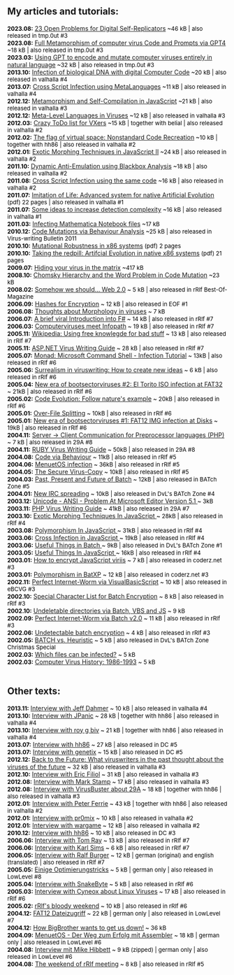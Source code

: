 ## My articles and tutorials:
<font size="2" color="#000000"><b>2023.08:</b></font> <a href="files/23problems.txt">23 Open Problems for Digital Self-Replicators</a><font color="#000000" size="2"> ~46 kB | also released in tmp.0ut #3</font><br>
<font size="2" color="#000000"><b>2023.08:</b></font> <a href="files/LLMorpher2.txt">Full Metamorphism of computer virus Code and Prompts via GPT4</a><font color="#000000" size="2"> ~18 kB | also released in tmp.0ut #3</font><br>
<font size="2" color="#000000"><b>2023.03:</b></font> <a href="files/LLMorpher.txt">Using GPT to encode and mutate computer viruses entirely in natural language</a><font color="#000000" size="2"> ~32 kB | also released in tmp.0ut #3</font><br>
<font size="2" color="#000000"><b>2013.10:</b></font> <a href="files/InfectingDNA.txt">Infection of biological DNA with digital Computer Code</a><font color="#000000" size="2"> ~20 kB | also released in valhalla #4</font><br>
<font size="2" color="#000000"><b>2013.07:</b></font> <a href="files/CrossMeta.txt">Cross Script Infection using MetaLanguages</a><font color="#000000" size="2"> ~11 kB | also released in valhalla #4</font><br>
<font size="2" color="#000000"><b>2012.12:</b></font> <a href="files/MSCJS.txt">Metamorphism and Self-Compilation in JavaScript</a><font color="#000000" size="2"> ~21 kB | also released in valhalla #3</font><br>
<font size="2" color="#000000"><b>2012.12:</b></font> <a href="files/MetaLanguage.txt">Meta-Level Languages in Viruses</a><font color="#000000" size="2"> ~12 kB | also released in valhalla #3</font><br>
<font size="2" color="#000000"><b>2012.03:</b></font> <a href="files/crazytodo.txt">Crazy ToDo list for VXers</a><font color="#000000" size="2"> ~15 kB | together with belial | also released in valhalla #2</font><br>
<font size="2" color="#000000"><b>2012.02:</b></font> <a href="files/nonstandard.txt">The flag of virtual space: Nonstandard Code Recreation</a><font color="#000000" size="2"> ~10 kB | together with hh86 | also released in valhalla #2</font><br>
<font size="2" color="#000000"><b>2012.01:</b></font> <a href="files/jsmorph.txt">Exotic Morphing Techniques in JavaScript II</a><font color="#000000" size="2"> ~24 kB | also released in valhalla #2</font><br>
<font size="2" color="#000000"><b>2011.10:</b></font> <a href="files/dynamic_anti_emulation.txt">Dynamic Anti-Emulation using Blackbox Analysis</a><font color="#000000" size="2"> ~18 kB | also released in valhalla #2</font><br>
<font size="2" color="#000000"><b>2011.08:</b></font> <a href="files/xscript.txt">Cross Script Infection using the same code</a><font color="#000000" size="2"> ~16 kB | also released in valhalla #2</font><br>
<font size="2" color="#000000"><b>2011.07:</b></font> <a href="files/ArtEvol3.pdf">Imitation of Life: Advanced system for native Artificial Evolution</a><font color="#000000" size="2"> (pdf) 22 pages | also released in valhalla #1</font><br>
<font size="2" color="#000000"><b>2011.07:</b></font> <a href="files/IncDetComplex.txt">Some ideas to increase detection complexity</a><font color="#000000" size="2"> ~16 kB | also released in valhalla #1</font><br>
<font size="2" color="#000000"><b>2011.03:</b></font> <a href="files/mathematica.txt">Infecting Mathematica Notebook files</a><font color="#000000" size="2"> ~17 kB</font><br>
<font size="2" color="#000000"><b>2010.12:</b></font> <a href="files/CvB.txt">Code Mutations via Behaviour Analysis</a><font color="#000000" size="2"> ~25 kB | also released in Virus-writing Bulletin 2011</font><br>
<font size="2" color="#000000"><b>2010.10:</b></font> <a href="files/ArtEvol2.pdf">Mutational Robustness in x86 systems</a><font color="#000000" size="2"> (pdf) 2 pages </font><br>
<font size="2" color="#000000"><b>2010.10:</b></font> <a href="files/ArtEvol.pdf">Taking the redpill: Artifcial Evolution in native x86 systems</a><font color="#000000" size="2"> (pdf) 21 pages </font><br>
<font size="2" color="#000000"><b>2009.07:</b></font> <a href="files/matrix.txt">Hiding your virus in the matrix</a><font color="#000000" size="2"> ~417 kB</font><br>
<font size="2" color="#000000"><b>2008.10:</b></font> <a href="files/chomsky.txt">Chomsky Hierarchy and the Word Problem in Code Mutation</a><font color="#000000" size="2"> ~23 kB</font><br>
<font size="2" color="#000000"><b>2008.02:</b></font> <a href="files/sowesh.txt">Somehow we should... Web 2.0</a><font color="#000000" size="2"> ~ 5 kB | also released in rRlf Best-Of-Magazine</font><br>
<font size="2" color="#000000"><b>2006.09:</b></font> <a href="files/h4e.txt">Hashes for Encryption</a><font color="#000000" size="2"> ~ 12 kB | also released in EOF #1</font><br>
<font size="2" color="#000000"><b>2006.08:</b></font> <a href="files/morphology.txt">Thoughts about Morphology in viruses</a><font color="#000000" size="2"> ~ 7 kB</font><br>
<font size="2" color="#000000"><b>2006.07:</b></font> <a href="files/f-sharp.txt">A brief viral Introduction into F#</a><font color="#000000" size="2"> ~ 14 kB | also released in rRlf #7</font><br>
<font size="2" color="#000000"><b>2006.03:</b></font> <a href="files/Infopath.txt">Computerviruses meet Infopath</a><font color="#000000" size="2"> ~ 19 kB | also released in rRlf #7</font><br>
<font size="2" color="#000000"><b>2005.11:</b></font> <a href="files/wiki.txt">Wikipedia: Using free knowlegde for bad stuff</a><font color="#000000" size="2"> ~ 13 kB | also released in rRlf #7</font><br>
<font size="2" color="#000000"><b>2005.11:</b></font> <a href="files/aspx.txt">ASP.NET Virus Writing Guide</a><font color="#000000" size="2"> ~ 28 kB | also released in rRlf #7</font><br>
<font size="2" color="#000000"><b>2005.07:</b></font> <a href="files/monad.txt">Monad: Microsoft Command Shell - Infection Tutorial</a><font color="#000000" size="2"> ~ 13kB | also released in rRlf #6</font><br>
<font size="2" color="#000000"><b>2005.06:</b></font> <a href="files/surrealism.txt">Surrealism in viruswriting: How to create new ideas</a><font color="#000000" size="2"> ~ 6 kB | also released in rRlf #6</font><br>
<font size="2" color="#000000"><b>2005.04:</b></font> <a href="files/neweraboot2.txt">New era of bootsectorviruses #2: El Torito ISO infection at FAT32</a><font color="#000000" size="2"> ~ 21kB | also released in rRlf #6</font><br>
<font size="2" color="#000000"><b>2005.02:</b></font> <a href="files/codeevolution.txt">Code Evolution: Follow nature's example</a><font color="#000000" size="2"> ~ 20kB | also released in rRlf #6</font><br>
<font size="2" color="#000000"><b>2005.01:</b></font> <a href="files/overfile.txt">Over-File Splitting</a><font color="#000000" size="2"> ~ 10kB | also released in rRlf #6</font><br>
<font size="2" color="#000000"><b>2005.01:</b></font> <a href="files/neweraboot1.txt">New era of bootsectorviruses #1: FAT12 IMG infection at Disks</a><font color="#000000" size="2"> ~ 19kB | also released in rRlf #6</font><br>
<font size="2" color="#000000"><b>2004.11:</b></font> <a href="files/serverclient.txt">Server -> Client Communication for Preprocessor languages (PHP)</a><font color="#000000" size="2"> ~ 7 kB | also released in 29A #8</font><br>
<font size="2" color="#000000"><b>2004.11:</b></font> <a href="files/ruby.txt">RUBY Virus Writing Guide</a><font color="#000000" size="2"> ~ 50kB | also released in 29A #8</font><br>
<font size="2" color="#000000"><b>2004.08:</b></font> <a href="files/covbeh.txt">Code via Behaviour</a><font color="#000000" size="2"> ~ 11kB | also released in rRlf #5</font><br>
<font size="2" color="#000000"><b>2004.06:</b></font> <a href="files/menuetinf.txt">MenuetOS infection</a><font color="#000000" size="2"> ~ 36kB | also released in rRlf #5</font><br>
<font size="2" color="#000000"><b>2004.05:</b></font> <a href="files/secvcopy.txt">The Secure Virus-Copy</a><font color="#000000" size="2"> ~ 10kB | also released in rRlf #5</font><br>
<font size="2" color="#000000"><b>2004.03:</b></font> <a href="files/ppf-batch.txt">Past, Present and Future of Batch</a><font color="#000000" size="2"> ~ 12kB | also released in BATch Zone #5</font><br>
<font size="2" color="#000000"><b>2004.01:</b></font> <a href="files/article5.txt">New IRC spreading</a><font color="#000000" size="2"> ~ 10kB | also released in DvL's BATch Zone #4</font><br>
<font size="2" color="#000000"><b>2003.12:</b></font> <a href="files/unicode-ANSI-problem.txt">Unicode - ANSI - Problem At Microsoft Editor Version 5.1 </a> <font color="#000000" size="2"> ~ 3kB</font><br>
<font size="2" color="#000000"><b>2003.11:</b></font> <a href="files/article6.txt">PHP Virus Writing Guide</a><font color="#000000" size="2"> ~ 41kB | also released in 29A #7</font><br>
<font size="2" color="#000000"><b>2003.10:</b></font> <a href="files/article4.txt">Exotic Morphing Techniques In JavaScript </a> <font color="#000000" size=2> ~ 28kB | also released in rRlf #4</font><br>
<font size="2" color="#000000"><b>2003.08:</b></font> <a href="files/article3.txt">Polymorphism In JavaScript </a> <font color="#000000" size=2> ~ 31kB | also released in rRlf #4</font><br>
<font size="2" color="#000000"><b>2003.06:</b></font> <a href="files/article2.txt">Cross Infection in JavaScript </a> <font color="#000000" size=2> ~ 19kB | also released in rRlf #4</font><br>
<font size="2" color="#000000"><b>2003.06:</b></font> <a href="files/Useful-things-in-Batch.txt">Useful Things in Batch </a> <font color="#000000" size=2> ~ 9kB | also released in DvL's BATch Zone #1</font><br>
<font size="2" color="#000000"><b>2003.05:</b></font> <a href="files/article1.txt">Useful Things In JavaScript </a> <font color="#000000" size=2> ~ 16kB | also released in rRlf #4</font><br>
<font size="2" color="#000000"><b>2003.01:</b></font> <a href="files/How-to-crypt-JS.txt">How to encrypt JavaScript viriis</a> <font color="#000000" size=2> ~ 7 kB | also released in coderz.net #3</font><br>
<font size="2" color="#000000"><b>2003.01:</b></font> <a href="files/Polymorphism-in-BatXP.txt">Polymorphism in BatXP</a> <font color="#000000" size=2> ~ 12 kB | also released in coderz.net #3</font><br>
<font size="2" color="#000000"><b>2002.11:</b></font> <a href="files/PIWvVBS.txt">Perfect Internet-Worm via VisualBasicScript</a> <font color="#000000" size=2> ~ 10 kB | also released in eBCVG #3</font><br>
<font size="2" color="#000000"><b>2002.10:</b></font> <a href="files/sclfbe.txt">Special Character List for Batch Encryption</a> <font color="#000000" size=2> ~ 8 kB | also released in rRlf #3</font><br>
<font size="2" color="#000000"><b>2002.10:</b></font> <a href="files/UDF.txt">Undeletable directories via Batch, VBS and JS</a><font color="#000000" size=2> ~ 9 kB </font><br>
<font size="2" color="#000000"><b>2002.09:</b></font> <a href="files/perfbati-worm.txt">Perfect Internet-Worm via Batch v2.0</a><font color="#000000" size=2> ~ 11 kB | also released in rRlf #3</font><br>
<font size="2" color="#000000"><b>2002.06:</b></font> <a href="files/undetectbatcrypt.txt">Undetectable batch encryption</a><font color="#000000" size=2> ~ 4 kB | also released in rRlf #3</font><br>
<font size="2" color="#000000"><b>2002.05:</b></font> <a href="files/batchvsheuristic.txt">BATCH vs. Heuristic</a><font color="#000000" size=2> ~ 5 kB | also released in DvL's BATch Zone Christmas Special</font><br>
<font size="2" color="#000000"><b>2002.03:</b></font> <a href="files/whichfiles.txt">Which files can be infected?</a><font color="#000000" size=2> ~ 5 kB</font><br>
<font size="2" color="#000000"><b>2002.03:</b></font> <a href="files/history1986-1993.txt">Computer Virus History: 1986-1993</a><font color="#000000" size=2> ~ 5 kB</font><br><br>


## Other texts:
<font size="2" color="#000000"><b>2013.11:</b></font> <a href="files/intJeffDahmer.txt">Interview with Jeff Dahmer</a><font color="#000000" size="2"> ~ 10 kB | also released in valhalla #4</font><br>
<font size="2" color="#000000"><b>2013.10:</b></font> <a href="files/intJP.txt">Interview with JPanic</a><font color="#000000" size="2"> ~ 28 kB | together with hh86 | also released in valhalla #4</font><br>
<font size="2" color="#000000"><b>2013.10:</b></font> <a href="files/intRGB.txt">Interview with roy g biv</a><font color="#000000" size="2"> ~ 21 kB | together with hh86 | also released in valhalla #4</font><br>
<font size="2" color="#000000"><b>2013.07:</b></font> <a href="files/inthh86_2.txt">Interview with hh86</a><font color="#000000" size="2"> ~ 27 kB | also released in DC #5</font><br>
<font size="2" color="#000000"><b>2013.07:</b></font> <a href="files/intGenetix.txt">Interview with genetix</a><font color="#000000" size="2"> ~ 15 kB | also released in DC #5</font><br>
<font size="2" color="#000000"><b>2012.12:</b></font> <a href="files/BTTF.txt">Back to the Future: What viruswriters in the past thought about the viruses of the future</a><font color="#000000" size="2"> ~ 32 kB | also released in valhalla #3</font><br>
<font size="2" color="#000000"><b>2012.10:</b></font> <a href="files/intEricFiliol.txt">Interview with Eric Filiol</a><font color="#000000" size="2"> ~ 31 kB | also released in valhalla #3</font><br>
<font size="2" color="#000000"><b>2012.08:</b></font> <a href="files/intMarkStamp.txt">Interview with Mark Stamp</a><font color="#000000" size="2"> ~ 17 kB | also released in valhalla #3</font><br>
<font size="2" color="#000000"><b>2012.08:</b></font> <a href="files/intVirusBuster.txt">Interview with VirusBuster about 29A</a><font color="#000000" size="2"> ~ 18 kB | together with hh86 | also released in valhalla #3</font><br>
<font size="2" color="#000000"><b>2012.01:</b></font> <a href="files/peterferrie.txt">Interview with Peter Ferrie</a><font color="#000000" size="2"> ~ 43 kB | together with hh86 | also released in valhalla #2</font><br>
<font size="2" color="#000000"><b>2012.01:</b></font> <a href="files/pr0mix.txt">Interview with pr0mix</a><font color="#000000" size="2"> ~ 10 kB | also released in valhalla #2</font><br>
<font size="2" color="#000000"><b>2012.01:</b></font> <a href="files/wargame.txt">Interview with wargame</a><font color="#000000" size="2"> ~ 12 kB | also released in valhalla #2</font><br>
<font size="2" color="#000000"><b>2010.12:</b></font> <a href="files/interviewhh86.txt">Interview with hh86</a><font color="#000000" size="2"> ~ 10 kB | also released in DC #3</font><br>
<font size="2" color="#000000"><b>2006.06:</b></font> <a href="files/ivtomray.txt">Interview with Tom Ray</a><font color="#000000" size="2"> ~ 13 kB | also released in rRlf #7</font><br>
<font size="2" color="#000000"><b>2006.06:</b></font> <a href="files/ivkarlsims.txt">Interview with Karl Sims</a><font color="#000000" size="2"> ~ 6 kB | also released in rRlf #7</font><br>
<font size="2" color="#000000"><b>2006.05:</b></font> <a href="files/ivralfburger.txt">Interview with Ralf Burger</a><font color="#000000" size="2"> ~ 12 kB | german (original) and english (translated) | also released in rRlf #7</font><br>
<font size="2" color="#000000"><b>2005.05:</b></font> <a href="files/einige-optimierungstricks.txt">Einige Optimierungstricks</a><font color="#000000" size="2"> ~ 5 kB | german only | also released in LowLevel #8  </font><br>
<font size="2" color="#000000"><b>2005.04:</b></font> <a href="files/intsnakebyte.txt">Interview with SnakeByte</a><font color="#000000" size="2"> ~ 5 kB | also released in rRlf #6 </font><br>
<font size="2" color="#000000"><b>2005.03:</b></font> <a href="files/intcyneox.txt">Interview with Cyneox about Linux Viruses</a><font color="#000000" size="2"> ~ 17 kB | also released in rRlf #6 </font><br>
<font size="2" color="#000000"><b>2005.02:</b></font> <a href="files/bloodyweekend.txt">rRlf's bloody weekend</a><font color="#000000" size="2"> ~ 10 kB | also released in rRlf #6 </font><br>
<font size="2" color="#000000"><b>2004.12:</b></font> <a href="files/fat12.txt">FAT12 Dateizugriff</a><font color="#000000" size="2"> ~ 22 kB | german only | also released in LowLevel #7</font><br>
<font size="2" color="#000000"><b>2004.12:</b></font> <a href="files/kav.txt">How BigBrother wants to get us down!</a><font color="#000000" size="2"> ~ 36 kB </font><br>
<font size="2" color="#000000"><b>2004.09:</b></font> <a href="files/Menuet.txt">MenuetOS - Der Weg zum Erfolg mit Assembler</a><font color="#000000" size=2> ~ 18 kB | german only | also released in LowLevel #6</font><br>
<font size="2" color="#000000"><b>2004.08:</b></font> <a href="files/intMikeH.txt">Interview mit Mike Hibbett</a><font color="#000000" size=2> ~ 9 kB (zipped) | german only | also released in LowLevel #6</font><br>
<font size="2" color="#000000"><b>2004.08:</b></font> <a href="files/rrlfmeet.txt">The weekend of rRlf meeting</a><font color="#000000" size="2"> ~ 8 kB | also released in rRlf #5</font><br><br>
